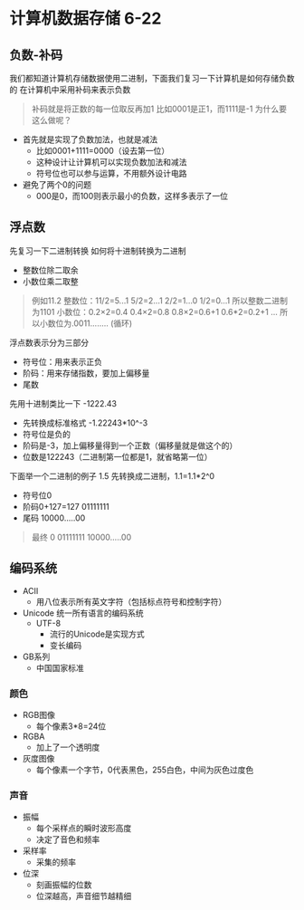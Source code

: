 # 计算机数据存储 6-22
## 负数-补码
我们都知道计算机存储数据使用二进制，下面我们复习一下计算机是如何存储负数的
在计算机中采用补码来表示负数
>补码就是将正数的每一位取反再加1
比如0001是正1，而1111是-1
为什么要这么做呢？
- 首先就是实现了负数加法，也就是减法
  - 比如0001+1111=0000（设去第一位）
  - 这种设计让计算机可以实现负数加法和减法
  - 符号位也可以参与运算，不用额外设计电路
- 避免了两个0的问题
  - 000是0，而100则表示最小的负数，这样多表示了一位
## 浮点数
先复习一下二进制转换
如何将十进制转换为二进制
- 整数位除二取余
- 小数位乘二取整
> 例如11.2
> 整数位：11/2=5...1    5/2=2...1    2/2=1...0      1/2=0...1    所以整数二进制为1101
> 小数位：0.2×2=0.4 0.4×2=0.8 0.8×2=0.6+1  0.6*2=0.2+1   ...     所以小数位为.0011........ (循环)

浮点数表示分为三部分
- 符号位：用来表示正负
- 阶码：用来存储指数，要加上偏移量
- 尾数

先用十进制类比一下
-1222.43
- 先转换成标准格式 -1.22243*10^-3
- 符号位是负的
- 阶码是-3，加上偏移量得到一个正数（偏移量就是做这个的）
- 位数是122243（二进制第一位都是1，就省略第一位）

下面举一个二进制的例子
1.5 先转换成二进制，1.1=1.1*2^0
- 符号位0
- 阶码0+127=127 01111111
- 尾码  10000.....00

>最终
>0 01111111 10000.....00
## 编码系统
- ACII 
  - 用八位表示所有英文字符（包括标点符号和控制字符）
- Unicode 统一所有语言的编码系统
  - UTF-8   
    - 流行的Unicode是实现方式
    - 变长编码
- GB系列
  - 中国国家标准
### 颜色
+ RGB图像
  + 每个像素3*8=24位
+ RGBA
  + 加上了一个透明度
+ 灰度图像
  + 每个像素一个字节，0代表黑色，255白色，中间为灰色过度色
### 声音
+ 振幅
  + 每个采样点的瞬时波形高度
  + 决定了音色和频率
+ 采样率
  + 采集的频率
+ 位深
  + 刻画振幅的位数
  + 位深越高，声音细节越精细
